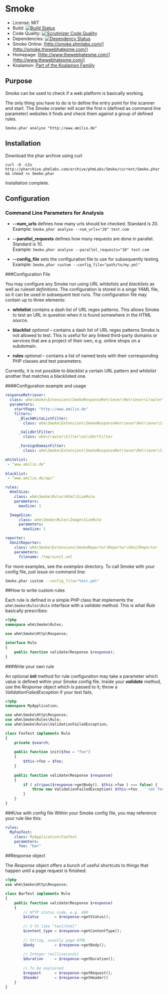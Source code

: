 # Smoke

- License: MIT
- Build: [![Build Status](https://secure.travis-ci.org/phmLabs/Smoke.png)](http://travis-ci.org/phmLabs/Smoke)
- Code Quality: [![Scrutinizer Code Quality](https://scrutinizer-ci.com/g/phmLabs/Smoke/badges/quality-score.png?b=master)](https://scrutinizer-ci.com/g/phmLabs/Smoke/?branch=master)
- Dependencies: [![Dependency Status](https://www.versioneye.com/user/projects/558a5d30306662001d000236/badge.svg?style=flat)](https://www.versioneye.com/user/projects/558a5d30306662001d000236)
- Smoke Online: [http://smoke.phmlabs.com/](http://smoke.thewebhatesme.com/)
- Homepage: [http://www.thewebhatesme.com/](http://www.thewebhatesme.com/)
- Koalamon: [Part of the Koalamon Famiily](http://www.koalamon.com)

## Purpose

Smoke can be used to check if a web platform is basically working.

The only thing you have to do is to define the entry point for the scanner and start. The Smoke crawler will scan the first n (defined as command line parameter) websites it finds and check them against a group of defined rules.

```
Smoke.phar analyse "http://www.amilio.de"
```

## Installation

Download the phar archive using curl
```
curl -O -LSs http://pharchive.phmlabs.com/archive/phmLabs/Smoke/current/Smoke.phar && chmod +x Smoke.phar
```

Installation complete.

## Configuration

### Command Line Parameters for Analysis

- **--num_urls** defines how many urls should be checked. Standard is 20.  
  Example: `Smoke.phar analyse --num_urls="20" test.com` 

- **--parallel_requests** defines how many requests are done in parallel. Standard is 10.  
  Example: `Smoke.phar analyse --parallel_requests="10" test.com` 

- **--config_file** sets the configuration file to use for subsequently testing  
  Example: `Smoke.phar custom --config_file="path/to/my.yml"`


###Configuration File

You may configure any Smoke run using URL *whitelists* and *blacklists* as well as ruleset *definitions*. The configuration is stored in a singe YAML file, so it can be used in subsequent test runs. The configuration file may contain up to three elements:

- **whitelist** contains a dash list of URL regex patterns. This allows Smoke to test an URL in question when it is found somewhere in the HTML source.

- **blacklist** *optional* – contains a dash list of URL regex patterns Smoke is not allowed to test. This is useful for any linked third-party domains or services that are a project of their own, e.g. online shops on a subdomain. 

- **rules** *optional* – contains a list of named tests with their corresponding PHP classes and test parameters.

Currently, it is not possible to *blacklist* a certain URL pattern and *whitelist* another that matches a blacklisted one.

####Configuration example and usage
 
```yaml
responseRetriever:
  class: whm\Smoke\Extensions\SmokeResponseRetriever\Retriever\Crawler\Crawler
  parameters:
    startPage: "http://www.amilio.de"
    filters:
      _BlackWhiteListFilter:
        class: whm\Smoke\Extensions\SmokeResponseRetriever\Retriever\Crawler\Filter\BlackWhiteListFilter

      _ValidUrlFilter:
        class: whm\Crawler\Filter\ValidUrlFilter

      _ForeignDomainFilter:
        class: whm\Smoke\Extensions\SmokeResponseRetriever\Retriever\Crawler\Filter\ForeignDomainFilter

whitelist:
 - ^www.amilio.de^
 
blacklist: 
 - ^www.amilio.de/api^

rules:
  HtmlSize:
    class: whm\Smoke\Rules\Html\SizeRule
    parameters:
      maxSize: 1

  ImageSize:
      class: whm\Smoke\Rules\Image\SizeRule
      parameters:
        maxSize: 1

reporter:
  XUnitReporter:
    class: whm\Smoke\Extensions\SmokeReporter\Reporter\XUnitReporter
    parameters:
      filename: /tmp/xunit.xml
```

For more examples, see the *examples* directory. 
To call Smoke with your config file, just issue on command line:

```bash
Smoke.phar custom --config_file="test.yml"
```

##How to write custom rules

Each rule is defined in a simple PHP class that implements the `whm\Smoke\Rules\Rule` interface with a *validate* method. This is what *Rule* basically prescribes:

```php
<?php
namespace whm\Smoke\Rules;

use whm\Smoke\Http\Response;

interface Rule
{
    public function validate(Response $response);
}
```

###Write your own rule

An optional ***init*** method for rule configuration may take a parameter which value is defined within your Smoke config file. Inside your ***validate*** method, use the *Response* object which is passed to it; throw a *ValidationFailedException* if your test fails. 


```php
<?php
namespace MyApplication;

use whm\Smoke\Http\Response;
use whm\Smoke\Rules\Rule;
use whm\Smoke\Rules\ValidationFailedException;

class FooTest implements Rule
{
	private $search;
	
    public function init($foo = "foo")
    {
        $this->foo = $foo;
    }
    
    public function validate(Response $response)
    {
        if ( stripos($response->getBody(), $this->foo ) === false) {
            throw new ValidationFailedException( $this->foo . ' not found' );
        }
    }
}
```

###Use with config file
Within your Smoke config file, you may reference your rule like this:

```yaml
rules:
  MyFooTest:
    class: MyApplication\FooTest
    parameters:
      foo: "bar"    
```


##Response object

The *Response* object offers a bunch of useful shortcuts to things that happen 
until a page request is finished:

```php
<?php
use whm\Smoke\Http\Response;

class BarTest implements Rule
{
    public function validate(Response $response)
    {
    	// HTTP status code, e.g. 400
    	$status       = $response->getStatus();
    	
    	// S'th like "text/html"
    	$content_type = $response->getContentType();
    	
    	// String, usually page HTML
    	$body         = $response->getBody();
    	
    	// Integer (milliseconds)
    	$duration     = $response->getDuration();
    	
    	// To be explained
    	$request      = $response->getRequest();
    	$header       = $response->getHeader()
	}
}
```



